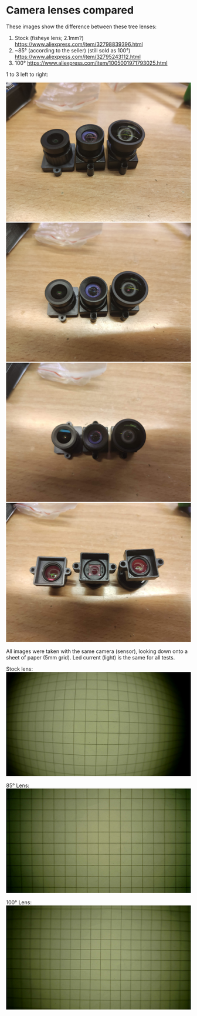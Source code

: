 # Camera lenses compared

These images show the difference between these tree lenses:
1. Stock (fisheye lens; 2.1mm?) https://www.aliexpress.com/item/32798839396.html
2. ~85° (according to the seller) (still sold as 100°) https://www.aliexpress.com/item/32795243112.html
3. 100° https://www.aliexpress.com/item/1005001971793025.html

1 to 3 left to right:

![img](https://raw.githubusercontent.com/wilhelmzeuschner/index_pnp_stuff/main/camera_lens/img/comparison_1.jpg "")
![img](https://raw.githubusercontent.com/wilhelmzeuschner/index_pnp_stuff/main/camera_lens/img/comparison_2.jpg "")
![img](https://raw.githubusercontent.com/wilhelmzeuschner/index_pnp_stuff/main/camera_lens/img/comparison_3.jpg "")
![img](https://raw.githubusercontent.com/wilhelmzeuschner/index_pnp_stuff/main/camera_lens/img/comparison_4.jpg "")

All images were taken with the same camera (sensor), looking down onto a sheet of paper (5mm grid).
Led current (light) is the same for all tests.

Stock lens:
![img](https://raw.githubusercontent.com/wilhelmzeuschner/index_pnp_stuff/main/camera_lens/img/stock_lens,_100mA_LED.jpg "Stock lens")

85° Lens:
![img](https://raw.githubusercontent.com/wilhelmzeuschner/index_pnp_stuff/main/camera_lens/img/85deg_smaller,_cheaper_lens.jpg "85° Lens")

100° Lens:
![img](https://raw.githubusercontent.com/wilhelmzeuschner/index_pnp_stuff/main/camera_lens/img/100deg_larger_more_expensive_lens.jpg "100° Lens")
